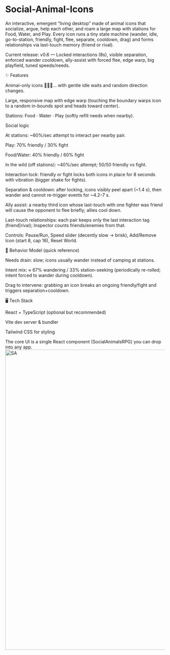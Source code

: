 # Social-AnimaI-Icons

An interactive, emergent “living desktop” made of animal icons that socialize, argue, help each other, and roam a large map with stations for Food, Water, and Play. Every icon runs a tiny state machine (wander, idle, go-to-station, friendly, fight, flee, separate, cooldown, drag) and forms relationships via last-touch memory (friend or rival).

Current release: v0.6 — Locked interactions (8s), visible separation, enforced wander cooldown, ally-assist with forced flee, edge warp, big playfield, tuned speeds/needs.

✨ Features

Animal-only icons 🦊🐼🐧… with gentle idle waits and random direction changes.

Large, responsive map with edge warp (touching the boundary warps icon to a random in-bounds spot and heads toward center).

Stations: Food · Water · Play (softly refill needs when nearby).

Social logic

At stations: ~60%/sec attempt to interact per nearby pair.

Play: 70% friendly / 30% fight

Food/Water: 40% friendly / 60% fight

In the wild (off stations): ~40%/sec attempt; 50/50 friendly vs fight.

Interaction lock: friendly or fight locks both icons in place for 8 seconds with vibration (bigger shake for fights).

Separation & cooldown: after locking, icons visibly peel apart (~1.4 s), then wander and cannot re-trigger events for ~4.2–7 s.

Ally assist: a nearby third icon whose last-touch with one fighter was friend will cause the opponent to flee briefly; allies cool down.

Last-touch relationships: each pair keeps only the last interaction tag (friend|rival); Inspector counts friends/enemies from that.

Controls: Pause/Run, Speed slider (decently slow → brisk), Add/Remove Icon (start 8, cap 16), Reset World.

🧠 Behavior Model (quick reference)

Needs drain: slow; icons usually wander instead of camping at stations.

Intent mix: ≈ 67% wandering / 33% station-seeking (periodically re-rolled; intent forced to wander during cooldown).

Drag to intervene: grabbing an icon breaks an ongoing friendly/fight and triggers separation+cooldown.

🖥️ Tech Stack

React + TypeScript (optional but recommended)

Vite dev server & bundler

Tailwind CSS for styling

The core UI is a single React component (SocialAnimalsRPG) you can drop into any app.
<img width="1596" height="949" alt="SA" src="https://github.com/user-attachments/assets/0642d87d-a94b-4ae2-ab81-ae284b0a758c" />
